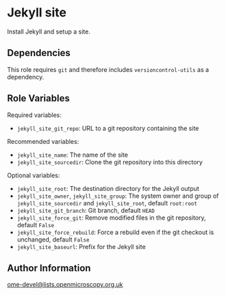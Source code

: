 Jekyll site
===========

Install Jekyll and setup a site.


Dependencies
------------

This role requires `git` and therefore includes `versioncontrol-utils` as a dependency.


Role Variables
--------------

Required variables:
- `jekyll_site_git_repo`: URL to a git repository containing the site

Recommended variables:
- `jekyll_site_name`: The name of the site
- `jekyll_site_sourcedir`: Clone the git repository into this directory

Optional variables:
- `jekyll_site_root`: The destination directory for the Jekyll output
- `jekyll_site_owner`, `jekyll_site_group`: The system owner and group of `jekyll_site_sourcedir` and `jekyll_site_root`, default `root:root`
- `jekyll_site_git_branch`: Git branch, default `HEAD`
- `jekyll_site_force_git`: Remove modified files in the git repository, default `False`
- `jekyll_site_force_rebuild`: Force a rebuild even if the git checkout is unchanged, default `False`
- `jekyll_site_baseurl`: Prefix for the Jekyll site


Author Information
------------------

ome-devel@lists.openmicroscopy.org.uk

